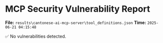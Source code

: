 # MCP Security Vulnerability Report
**File:** `results\cantonese-ai-mcp-server\tool_definitions.json`
**Time:** `2025-06-21 04:15:48`

✅ No vulnerabilities detected.